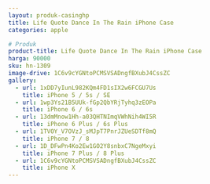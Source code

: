 ```yaml
---
layout: produk-casinghp
title: Life Quote Dance In The Rain iPhone Case
categories: apple

# Produk
product-title: Life Quote Dance In The Rain iPhone Case
harga: 90000
sku: hn-1309
image-drive: 1C6v9cYGNtoPCMSVSADngfBXubJ4CssZC
gallery:
  - url: 1xDD7yIunL982KQm4FD1sIX2w6FCGU7Us
    title: iPhone 5 / 5s / SE
  - url: 1wp3Ys21B5UUk-fGp2QbYRjTyhq3zEOPa
    title: iPhone 6 / 6s
  - url: 13dmMnow1Hh-a03QHTNImqVWhNih4WI5R
    title: iPhone 6 Plus / 6s Plus
  - url: 1TVOY_V7OVzJ_sMJpT7PnrJZUeSDTf8mQ
    title: iPhone 7 / 8
  - url: 1D_DFwPn4Ko2Ew1GO2Y8snbxC7NgeMxyi
    title: iPhone 7 Plus / 8 Plus
  - url: 1C6v9cYGNtoPCMSVSADngfBXubJ4CssZC
    title: iPhone X
---
```

